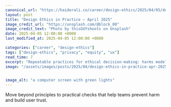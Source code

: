```yaml
---
canonical_url: "https://haiderali.co/career/design-ethics/2025/04/05/design-ethics-in-practice-apr-2025/"
layout: post
title: "Design Ethics in Practice — April 2025"
image_credit_url: "https://unsplash.com/@block_08"
image_credit_text: "Photo by thisGUYshoots on Unsplash"
date: 2025-04-05 12:00:00 +0000
last_modified_at: 2025-04-05 12:00:00 +0000

categories: ["career", "design-ethics"]
tags: ["design-ethics", "privacy", "equity", "ux"]
read_time: 7
excerpt: "Repeatable practices for ethical decision‑making: harms modeling, review rituals, and measurable safeguards."
image: "/assets/images/posts/2025/04/design-ethics-in-practice-apr-2025.jpg"


image_alt: "a computer screen with green lights"
---
```


Move beyond principles to practical checks that help teams prevent harm and build user trust.


